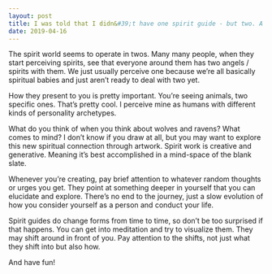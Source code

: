 ```yaml
---
layout: post
title: I was told that I didn&#39;t have one spirit guide - but two. A wolf and a raven. What does this mean? What does this say about me? My future?
date: 2019-04-16
---
```


<p>The spirit world seems to operate in twos. Many many people, when they start perceiving spirits, see that everyone around them has two angels / spirits with them. We just usually perceive one because we’re all basically spiritual babies and just aren’t ready to deal with two yet.</p><p>How they present to you is pretty important. You’re seeing animals, two specific ones. That’s pretty cool. I perceive mine as humans with different kinds of personality archetypes.</p><p>What do you think of when you think about wolves and ravens? What comes to mind? I don’t know if you draw at all, but you may want to explore this new spiritual connection through artwork. Spirit work is creative and generative. Meaning it’s best accomplished in a mind-space of the blank slate.</p><p>Whenever you’re creating, pay brief attention to whatever random thoughts or urges you get. They point at something deeper in yourself that you can elucidate and explore. There’s no end to the journey, just a slow evolution of how you consider yourself as a person and conduct your life.</p><p>Spirit guides do change forms from time to time, so don’t be too surprised if that happens. You can get into meditation and try to visualize them. They may shift around in front of you. Pay attention to the shifts, not just what they shift into but also how.</p><p>And have fun!</p>
